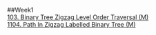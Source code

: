 ##Week1  
[103. Binary Tree Zigzag Level Order Traversal (M)](https://leetcode.com/problems/binary-tree-zigzag-level-order-traversal)   
[1104. Path In Zigzag Labelled Binary Tree (M)](https://leetcode.com/problems/path-in-zigzag-labelled-binary-tree/)   
